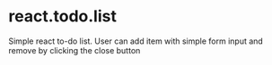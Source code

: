 # react.todo.list
Simple react to-do list. User can add item with simple form input and remove by clicking the close button

